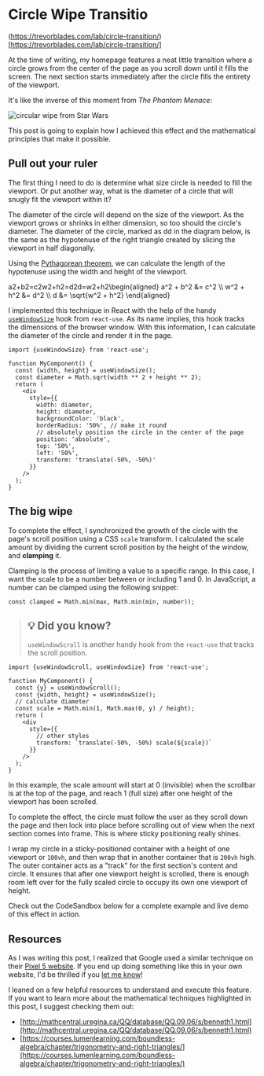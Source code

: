 # Circle Wipe Transitio

(https://trevorblades.com/lab/circle-transition/)[https://trevorblades.com/lab/circle-transition/]


At the time of writing, my homepage features a neat little transition where a circle grows from the center of the page as you scroll down until it fills the screen. The next section starts immediately after the circle fills the entirety of the viewport.

It's like the inverse of this moment from _The Phantom Menace_:

![circular wipe from Star Wars](https://trevorblades.com/fd9eb7f33f49732bad9f9563013e886f/wipe.webp)

This post is going to explain how I achieved this effect and the mathematical principles that make it possible.


## Pull out your ruler

The first thing I need to do is determine what size circle is needed to fill the viewport. Or put another way, what is the diameter of a circle that will snugly fit the viewport within it?

The diameter of the circle will depend on the size of the viewport. As the viewport grows or shrinks in either dimension, so too should the circle's diameter. The diameter of the circle, marked as dd in the diagram below, is the same as the hypotenuse of the right triangle created by slicing the viewport in half diagonally.

Using the [Pythagorean theorem](https://en.wikipedia.org/wiki/Pythagorean_theorem), we can calculate the length of the hypotenuse using the width and height of the viewport.

a2+b2\=c2w2+h2\=d2d\=w2+h2\\begin{aligned} a^2 + b^2 &= c^2 \\\\ w^2 + h^2 &= d^2 \\\\ d &= \\sqrt{w^2 + h^2} \\end{aligned}

I implemented this technique in React with the help of the handy [`useWindowSize`](https://github.com/streamich/react-use/blob/master/docs/useWindowSize.md) hook from `react-use`. As its name implies, this hook tracks the dimensions of the browser window. With this information, I can calculate the diameter of the circle and render it in the page.

```
import {useWindowSize} from 'react-use';

function MyComponent() {
  const {width, height} = useWindowSize();
  const diameter = Math.sqrt(width ** 2 + height ** 2);
  return (
    <div
      style={{
        width: diameter,
        height: diameter,
        backgroundColor: 'black',
        borderRadius: '50%', // make it round
        // absolutely position the circle in the center of the page
        position: 'absolute',
        top: '50%',
        left: '50%',
        transform: 'translate(-50%, -50%)'
      }}
    />
  );
}
```

## The big wipe

To complete the effect, I synchronized the growth of the circle with the page's scroll position using a CSS `scale` transform. I calculated the scale amount by dividing the current scroll position by the height of the window, and **clamping** it.

Clamping is the process of limiting a value to a specific range. In this case, I want the scale to be a number between or including 1 and 0. In JavaScript, a number can be clamped using the following snippet:

```
const clamped = Math.min(max, Math.min(min, number));
```

> ## 💡 Did you know?
> 
> `useWindowScroll` is another handy hook from the `react-use` that tracks the scroll position.

```
import {useWindowScroll, useWindowSize} from 'react-use';

function MyComponent() {
  const {y} = useWindowScroll();
  const {width, height} = useWindowSize();
  // calculate diameter
  const scale = Math.min(1, Math.max(0, y) / height);
  return (
    <div
      style={{
        // other styles
        transform: `translate(-50%, -50%) scale(${scale})`
      }}
    />
  );
}
```

In this example, the scale amount will start at 0 (invisible) when the scrollbar is at the top of the page, and reach 1 (full size) after one height of the viewport has been scrolled.

To complete the effect, the circle must follow the user as they scroll down the page and then lock into place before scrolling out of view when the next section comes into frame. This is where sticky positioning really shines.

I wrap my circle in a sticky-positioned container with a height of one viewport or `100vh`, and then wrap that in another container that is `200vh` high. The outer container acts as a "track" for the first section's content and circle. It ensures that after one viewport height is scrolled, there is enough room left over for the fully scaled circle to occupy its own one viewport of height.

Check out the CodeSandbox below for a complete example and live demo of this effect in action.


## Resources

As I was writing this post, I realized that Google used a similar technique on their [Pixel 5 website](https://store.google.com/ca/product/pixel_5). If you end up doing something like this in your own website, I'd be thrilled if you [let me know](https://twitter.com/trevorblades)!

I leaned on a few helpful resources to understand and execute this feature. If you want to learn more about the mathematical techniques highlighted in this post, I suggest checking them out:

*   [http://mathcentral.uregina.ca/QQ/database/QQ.09.06/s/benneth1.html](http://mathcentral.uregina.ca/QQ/database/QQ.09.06/s/benneth1.html)
*   [https://courses.lumenlearning.com/boundless-algebra/chapter/trigonometry-and-right-triangles/](https://courses.lumenlearning.com/boundless-algebra/chapter/trigonometry-and-right-triangles/)
